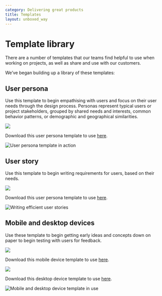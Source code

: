 ```yaml
---
category: Delivering great products
title: Templates
layout: unboxed_way
---
```


# Template library

There are a number of templates that our teams find helpful to use when working on projects, as well as share and use with our customers.

We’ve began building up a library of these templates:

## User persona

Use this template to begin empathising with users and focus on their user needs through the design process. Personas represent typical users or project stakeholders, grouped by shared needs and interests, common behavior patterns, or demographic and geographical similarities.

![](https://s3-eu-west-1.amazonaws.com/unboxed-web-image-uploader/5fe0a5a24b7771c5fede5e779686c861.png)

Download this user persona template to use [here](https://drive.google.com/file/d/1gbpU6jiHsTmvGmqttMA83UN9X4haDdAI/view?usp=sharing).

![User persona template in action](https://s3-eu-west-1.amazonaws.com/unboxed-web-image-uploader/5cf5d9fc932bf547c0e6502bd3f03d90.png)

## User story

Use this template to begin writing requirements for users, based on their needs.

![](https://s3-eu-west-1.amazonaws.com/unboxed-web-image-uploader/712e9cbc3b9295a309b63ec1dfd7f301.png)

Download this user persona template to use [here](https://drive.google.com/file/d/1eQi59mAbH8My05o-mbtzogL4fYDBhCE6/view?usp=sharing).

![Writing efficient user stories](https://s3-eu-west-1.amazonaws.com/unboxed-web-image-uploader/47edd2d886f0a66664eaf27bbd8f051e.png)

## Mobile and desktop devices

Use these template to begin getting early ideas and concepts down on paper to begin testing with users for feedback.

![](https://s3-eu-west-1.amazonaws.com/unboxed-web-image-uploader/912ac453775b67b236669b1d2738cae1.png)

Download this mobile device template to use [here](https://drive.google.com/file/d/1bvKVURDT6ZGeoiT5IGdh5ICUGVAOq8j2/view?usp=sharing).

![](https://s3-eu-west-1.amazonaws.com/unboxed-web-image-uploader/feb05352be332801556013ccffd21208.png)

Download this desktop device template to use [here](https://drive.google.com/file/d/1CDJWduqfbUG8Jwyh_05J92lQ6wGR8a0V/view?usp=sharing).

![Mobile and desktop device template in use](https://s3-eu-west-1.amazonaws.com/unboxed-web-image-uploader/cca5c29a6e5fc85129355290232f80dc.png)
